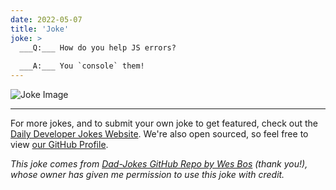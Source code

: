 ```yaml
---
date: 2022-05-07
title: 'Joke'
joke: >
  ___Q:___ How do you help JS errors?
  
  ___A:___ You `console` them!
---
```



![Joke Image](https://private.xtrp.io/projects/DailyDeveloperJokes/public_image_server/images/5e12591923cec.png)

---

For more jokes, and to submit your own joke to get featured, check out the [Daily Developer Jokes Website](https://dailydeveloperjokes.github.io/). We're also open sourced, so feel free to view [our GitHub Profile](https://github.com/dailydeveloperjokes).


_This joke comes from [Dad-Jokes GitHub Repo by Wes Bos](https://github.com/wesbos/dad-jokes) (thank you!), whose owner has given me permission to use this joke with credit._

<!--
Joke text:
**Q:** How do you help JS errors?

**A:** You `console` them!
 -->


